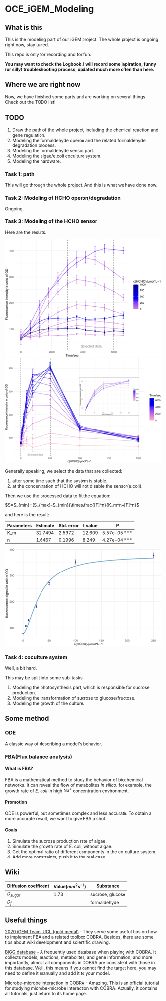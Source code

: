 # OCE_iGEM_Modeling

## What is this

This is the modeling part of our iGEM project. The whole project is ongoing right now, stay tuned.

This repo is only for recording and for fun.

**You may want to check the Logbook. I will record some inpiration, funny (or silly) troubleshooting process, updated much more often than here.**
## Where we are right now

Now, we have finished some parts and are working on several things. Check out the TODO list!

## TODO

1. Draw the path of the whole project, including the chemical reaction and gene regulation.
2. Modeling the formaldehyde operon and the related formaldehyde degradation process.
3. Modeling the formaldehyde sensor part.
4. Modeling the algae/e.coli coculture system.
5. Modeling the hardware.

### Task 1: path

This will go through the whole project. And this is what we have done now.

### Task 2: Modeling of HCHO operon/degradation

Ongoing.

### Task 3: Modeling of the HCHO sensor

Here are the results.

![F-T](Graph/F-T.jpg) ![S-F-C](Graph/S-F-Combine.png)

Generally speaking, we select the data that are collected:

1. after some time such that the system is stable.
2. at the concentration of HCHO will not disable the sensor(e.coli).

Then we use the processed data to fit the equation:

$S=S_{min}+(S_{max}-S_{min})\times\frac{[F]^n}{K_m^n+[F]^n}$

and here is the result:

| Parameters | Estimate | Std. error | t value | P                |
|------------|----------|------------|---------|------------------|
| K_m        | 32.7494  | 2.5972     | 12.609   | 5.57e-05 *** |
| n          | 1.6467   | 0.1996     | 8.249    | 4.27e-04 ***  |

![fit](Graph/fit-S-F-Hill.jpg)

### Task 4: coculture system

Well, a bit hard.

This may be split into some sub-tasks.

1. Modeling the photosynthesis part, which is responsible for sucrose production.
2. Modeling the transformation of sucrose to glucose/fructose.
3. Modeling the growth of the culture.

## Some method

### ODE

A classic way of describing a model's behavior.

### FBA(Flux balance analysis)

#### What is FBA?

FBA is a mathematical method to study the behavior of biochemical networks. It can reveal the flow of metabolites *in silico*, for example, the growth rate of *E. coli* in high $\text{Na}^+$ concentration 
environment.

#### Promotion

ODE is powerful, but sometimes complex and less accurate. To obtain a more accurate result, we want to give FBA a shot.

#### Goals

1. Simulate the sucrose production rate of algae.
2. Simulate the growth rate of E. coli, without algae.
3. Get the optimal ratio of different components in the co-culture system.
4. Add more constraints, push it to the real case.

## Wiki

| Diffusion coefficent | Value($mm^2s^{-1}$) | Substance                |
|------------|- |------------------|
| $D_{sugar}$  | 1.73 | sucrose, glucose   |
| $D_f$        |  | formaldehyde |

## Useful things

[2020 iGEM Team: UCL (gold medal)](https://2020.igem.org/Team:UCL/Contribution#4) - They serve some useful tips on how to implement FBA and a related toolbox COBRA. Besides, there are some tips about wiki development and scientific drawing.

[BiGG database](http://bigg.ucsd.edu/) - A frequently used database when playing with COBRA. It collects models, reactions, metabolites, and gene information, and more importantly, almost all components in COBRA are consistent with those in this database. Well, this means if you cannot find the target here, you may need to define it manually and add it to your model.

[Microbe-microbe interaction in COBRA](https://github.com/opencobra/COBRA.tutorials/tree/master/analysis/microbeMicrobeInteractions) - Amazing. This is an official tutorial for studying microbe-microbe interaction with COBRA. Actually, it contains all tutorials, just return to its home page.
